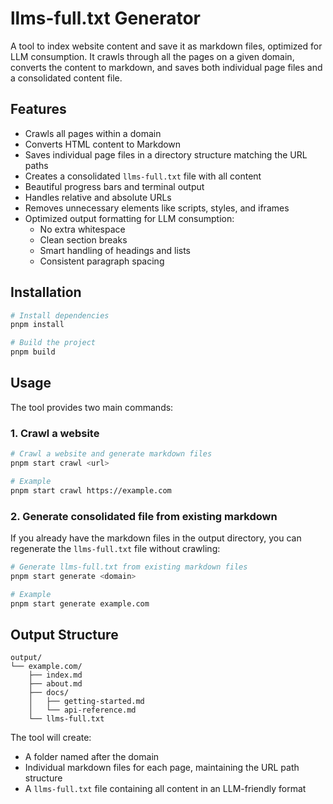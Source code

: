 # llms-full.txt Generator

A tool to index website content and save it as markdown files, optimized for LLM consumption. It crawls through all the pages on a given domain, converts the content to markdown, and saves both individual page files and a consolidated content file.

## Features

- Crawls all pages within a domain
- Converts HTML content to Markdown
- Saves individual page files in a directory structure matching the URL paths
- Creates a consolidated `llms-full.txt` file with all content
- Beautiful progress bars and terminal output
- Handles relative and absolute URLs
- Removes unnecessary elements like scripts, styles, and iframes
- Optimized output formatting for LLM consumption:
  - No extra whitespace
  - Clean section breaks
  - Smart handling of headings and lists
  - Consistent paragraph spacing

## Installation

```bash
# Install dependencies
pnpm install

# Build the project
pnpm build
```

## Usage

The tool provides two main commands:

### 1. Crawl a website

```bash
# Crawl a website and generate markdown files
pnpm start crawl <url>

# Example
pnpm start crawl https://example.com
```

### 2. Generate consolidated file from existing markdown

If you already have the markdown files in the output directory, you can regenerate the `llms-full.txt` file without crawling:

```bash
# Generate llms-full.txt from existing markdown files
pnpm start generate <domain>

# Example
pnpm start generate example.com
```

## Output Structure

```
output/
└── example.com/
    ├── index.md
    ├── about.md
    ├── docs/
    │   ├── getting-started.md
    │   └── api-reference.md
    └── llms-full.txt
```

The tool will create:

- A folder named after the domain
- Individual markdown files for each page, maintaining the URL path structure
- A `llms-full.txt` file containing all content in an LLM-friendly format

